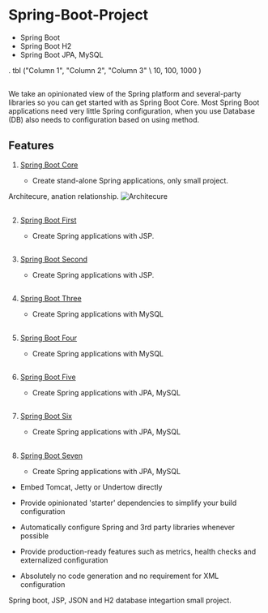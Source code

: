 # Spring-Boot-Project

  - Spring Boot
  - Spring Boot H2
  - Spring Boot JPA, MySQL
  
  . tbl ("Column 1", "Column 2", "Column 3" \ 10, 100, 1000 )
##
We take an opinionated view of the Spring platform and several-party libraries so you can get started with as Spring Boot Core. Most Spring Boot applications need very little Spring configuration, when you use Database (DB) also needs to configuration based on using method.

##  Features 
1. [ Spring Boot Core](https://github.com/Hamdambek/Spring-Boot-Projects/tree/master/SpringBootCore)

   * Create stand-alone Spring applications, only small project. 

Architecure, anation relationship.
![Architecure](https://user-images.githubusercontent.com/11626327/74656927-85eb6500-51d2-11ea-8352-20dfd49ff57b.jpg)

##
2. [ Spring Boot First](https://github.com/Hamdambek/Spring-Boot-Projects/tree/master/SpringBootFirst)

   * Create Spring applications with JSP. 

##
3. [ Spring Boot Second](https://github.com/Hamdambek/Spring-Boot-Projects/tree/master/SpringBootSecond)

   * Create Spring applications with JSP. 
##
4. [ Spring Boot Three](https://github.com/Hamdambek/Spring-Boot-Projects/tree/master/SpringBootThree)

   * Create Spring applications with MySQL 
##
5. [ Spring Boot Four](https://github.com/Hamdambek/Spring-Boot-Projects/tree/master/SpringBootFour)

   * Create Spring applications with MySQL    
##
6. [ Spring Boot Five](https://github.com/Hamdambek/Spring-Boot-Projects/tree/master/SpringBootFive)

   * Create Spring applications with JPA, MySQL    
##
7. [ Spring Boot Six](https://github.com/Hamdambek/Spring-Boot-Projects/tree/master/SpringBootSix)

   * Create Spring applications with JPA, MySQL    

##
8. [ Spring Boot Seven](https://github.com/Hamdambek/Spring-Boot-Projects/tree/master/SpringBootSeven)

   * Create Spring applications with JPA, MySQL    

* Embed Tomcat, Jetty or Undertow directly 

* Provide opinionated 'starter' dependencies to simplify your build configuration

* Automatically configure Spring and 3rd party libraries whenever possible

* Provide production-ready features such as metrics, health checks and externalized configuration

* Absolutely no code generation and no requirement for XML configuration


Spring boot, JSP, JSON and H2 database integartion small project. 


